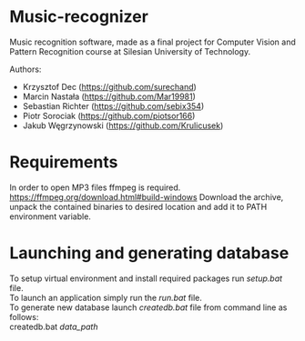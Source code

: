 # Music-recognizer

Music recognition software, made as a final project for Computer Vision and Pattern Recognition course at Silesian University of Technology.

Authors:
* Krzysztof Dec (https://github.com/surechand)
* Marcin Nastała (https://github.com/Mar19981)
* Sebastian Richter (https://github.com/sebix354)
* Piotr Sorociak (https://github.com/piotsor166)
* Jakub Węgrzynowski (https://github.com/Krulicusek)

# Requirements
In order to open MP3 files ffmpeg is required. https://ffmpeg.org/download.html#build-windows
Download the archive, unpack the contained binaries to desired location and add it to PATH environment variable.

# Launching and generating database
To setup virtual environment and install required packages run *setup.bat* file.    
To launch an application simply run the *run.bat* file.  
To generate new database launch *createdb.bat* file from command line as follows:  
         createdb.bat *data_path*   

